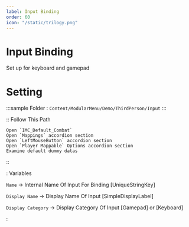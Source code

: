 ```yaml
---
label: Input Binding
order: 60
icon: "/static/trilogy.png"
---
```

# Input Binding

Set up for keyboard and gamepad


# Setting

<style>
    .sample {
        text-align: center;
        color: #1956AF;
        border-radius: 10px;
        background-color: #ffb300;
        border: 1px solid #1956AF;
        padding-top: 20px;
        margin-bottom: 20px;
    }
</style>

:::sample
 Folder :  `Content/ModularMenu/Demo/ThirdPerson/Input`
:::

:: Follow This Path

    Open `IMC_Default_Combat`
    Open `Mappings` accordion section
    Open `LeftMouseButton` accordion section
    Open `Player Mappable` Options accordion section
    Examine default dummy datas

::

: Variables

`Name` -> Internal Name Of Input For Binding [UniqueStringKey]

`Display Name` -> Display Name Of Input [SimpleDisplayLabel]

`Display Category` -> Display Category Of Input [Gamepad] or [Keyboard]

:
